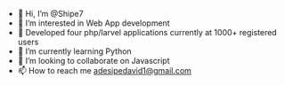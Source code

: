 - 👋 Hi, I’m @Shipe7
- 👀 I’m interested in Web App development
- 👀 Developed four php/larvel applications currently at 1000+ registered users 
- 🌱 I’m currently learning Python
- 💞️ I’m looking to collaborate on Javascript
- 📫 How to reach me adesipedavid1@gmail.com

<!---
Shipe7/Shipe7 is a ✨ special ✨ repository because its `README.md` (this file) appears on your GitHub profile.
You can click the Preview link to take a look at your changes.
--->
